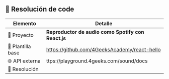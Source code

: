 ## 📌 Resolución de code

| Elemento         | Detalle                                                                 |
|------------------|-------------------------------------------------------------------------|
| 🧩 Proyecto       | **Reproductor de audio como Spotify con React.js**                     |
| 🧱 Plantilla base | https://github.com/4GeeksAcademy/react-hello           |
| 🌐 API externa    | ttps://playground.4geeks.com/sound/docs           |
| 📏 Resolución     | <!-- Podés completar esto con "Responsivo", "Desktop-first", etc. -->  |
